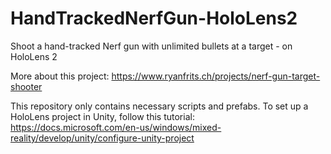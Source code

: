 # HandTrackedNerfGun-HoloLens2

Shoot a hand-tracked Nerf gun with unlimited bullets at a target - on HoloLens 2

More about this project: https://www.ryanfrits.ch/projects/nerf-gun-target-shooter

This repository only contains necessary scripts and prefabs. To set up a HoloLens project in Unity, follow this tutorial: https://docs.microsoft.com/en-us/windows/mixed-reality/develop/unity/configure-unity-project 
